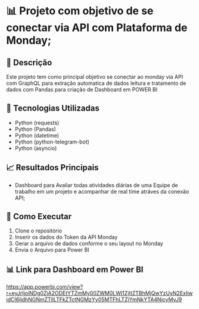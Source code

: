 # 📊 Projeto com objetivo de se conectar via API com Plataforma de Monday; 

## 📝 Descrição  
Este projeto tem como principal objetivo se conectar ao monday via API com GraphQL para extração automatica de dados leitura e tratamento de dados com Pandas para criação de Dashboard em POWER BI 

## 🔧 Tecnologias Utilizadas  
- Python (requests)
- Python (Pandas)
- Python (datetime)
- Python (python-telegram-bot)
- Python (asyncio)

## 📈 Resultados Principais  
- Dashboard para Avaliar todas atividades diárias de uma Equipe de trabalho em um projeto e acompanhar de real time atráves da conexão API;

## 🚀 Como Executar  
1. Clone o repositório  
2. Inserir os dados do Token da API Monday
3. Gerar o arquivo de dados conforme o seu layout no Monday
4. Envia o Arquivo para Power BI

## 📊 Link para Dashboard em Power BI
https://app.powerbi.com/view?r=eyJrIjoiNDg0ZjA2ODEtYTZmMy00ZWM0LWI1ZjItZTBhMjQwYzUyN2ExIiwidCI6IjdhNGNmZTllLTFkZTctNGMzYy05MTFhLTZjYmNkYTA4NjcyMyJ9
